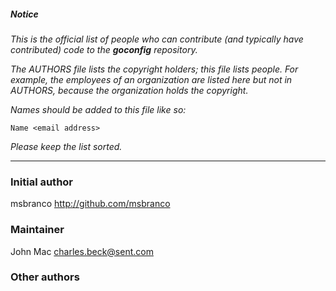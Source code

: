 ##### Notice

*This is the official list of people who can contribute (and typically have
contributed) code to the ***goconfig*** repository.*

*The AUTHORS file lists the copyright holders; this file lists people. For
example, the employees of an organization are listed here but not in AUTHORS,
because the organization holds the copyright.*

*Names should be added to this file like so:*

	Name <email address>

*Please keep the list sorted.*

***

### Initial author

msbranco <http://github.com/msbranco>

### Maintainer

John Mac <charles.beck@sent.com>

### Other authors


